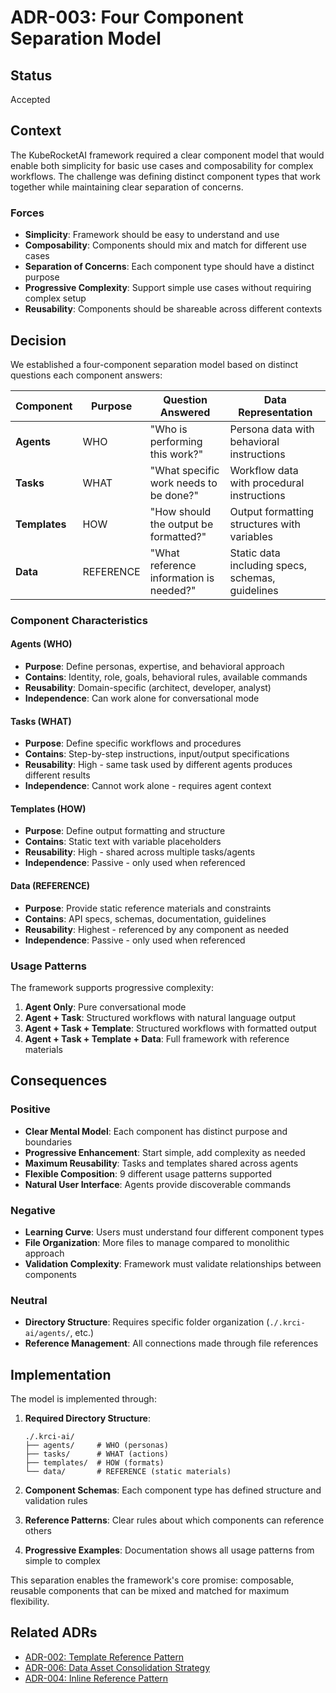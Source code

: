 # ADR-003: Four Component Separation Model

## Status

Accepted

## Context

The KubeRocketAI framework required a clear component model that would enable both simplicity for basic use cases and composability for complex workflows. The challenge was defining distinct component types that work together while maintaining clear separation of concerns.

### Forces

- **Simplicity**: Framework should be easy to understand and use
- **Composability**: Components should mix and match for different use cases
- **Separation of Concerns**: Each component type should have a distinct purpose
- **Progressive Complexity**: Support simple use cases without requiring complex setup
- **Reusability**: Components should be shareable across different contexts

## Decision

We established a four-component separation model based on distinct questions each component answers:

| Component | Purpose | Question Answered | Data Representation |
|-----------|---------|------------------|-------------------|
| **Agents** | WHO | "Who is performing this work?" | Persona data with behavioral instructions |
| **Tasks** | WHAT | "What specific work needs to be done?" | Workflow data with procedural instructions |
| **Templates** | HOW | "How should the output be formatted?" | Output formatting structures with variables |
| **Data** | REFERENCE | "What reference information is needed?" | Static data including specs, schemas, guidelines |

### Component Characteristics

#### Agents (WHO)

- **Purpose**: Define personas, expertise, and behavioral approach
- **Contains**: Identity, role, goals, behavioral rules, available commands
- **Reusability**: Domain-specific (architect, developer, analyst)
- **Independence**: Can work alone for conversational mode

#### Tasks (WHAT)

- **Purpose**: Define specific workflows and procedures
- **Contains**: Step-by-step instructions, input/output specifications
- **Reusability**: High - same task used by different agents produces different results
- **Independence**: Cannot work alone - requires agent context

#### Templates (HOW)

- **Purpose**: Define output formatting and structure
- **Contains**: Static text with variable placeholders
- **Reusability**: High - shared across multiple tasks/agents
- **Independence**: Passive - only used when referenced

#### Data (REFERENCE)

- **Purpose**: Provide static reference materials and constraints
- **Contains**: API specs, schemas, documentation, guidelines
- **Reusability**: Highest - referenced by any component as needed
- **Independence**: Passive - only used when referenced

### Usage Patterns

The framework supports progressive complexity:

1. **Agent Only**: Pure conversational mode
2. **Agent + Task**: Structured workflows with natural language output
3. **Agent + Task + Template**: Structured workflows with formatted output
4. **Agent + Task + Template + Data**: Full framework with reference materials

## Consequences

### Positive

- **Clear Mental Model**: Each component has distinct purpose and boundaries
- **Progressive Enhancement**: Start simple, add complexity as needed
- **Maximum Reusability**: Tasks and templates shared across agents
- **Flexible Composition**: 9 different usage patterns supported
- **Natural User Interface**: Agents provide discoverable commands

### Negative

- **Learning Curve**: Users must understand four different component types
- **File Organization**: More files to manage compared to monolithic approach
- **Validation Complexity**: Framework must validate relationships between components

### Neutral

- **Directory Structure**: Requires specific folder organization (`./.krci-ai/agents/`, etc.)
- **Reference Management**: All connections made through file references

## Implementation

The model is implemented through:

1. **Required Directory Structure**:

   ```
   ./.krci-ai/
   ├── agents/     # WHO (personas)
   ├── tasks/      # WHAT (actions)
   ├── templates/  # HOW (formats)
   └── data/       # REFERENCE (static materials)
   ```

2. **Component Schemas**: Each component type has defined structure and validation rules

3. **Reference Patterns**: Clear rules about which components can reference others

4. **Progressive Examples**: Documentation shows all usage patterns from simple to complex

This separation enables the framework's core promise: composable, reusable components that can be mixed and matched for maximum flexibility.

## Related ADRs

- [ADR-002: Template Reference Pattern](002-template-reference-pattern.md)
- [ADR-006: Data Asset Consolidation Strategy](006-data-consolidation-strategy.md)
- [ADR-004: Inline Reference Pattern](004-inline-reference-pattern.md)
